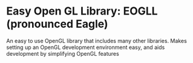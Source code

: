 # Easy Open GL Library: EOGLL (pronounced Eagle)

An easy to use OpenGL library that includes many other libraries. Makes setting up an OpenGL development environment easy, and aids development by simplifying OpenGL features
